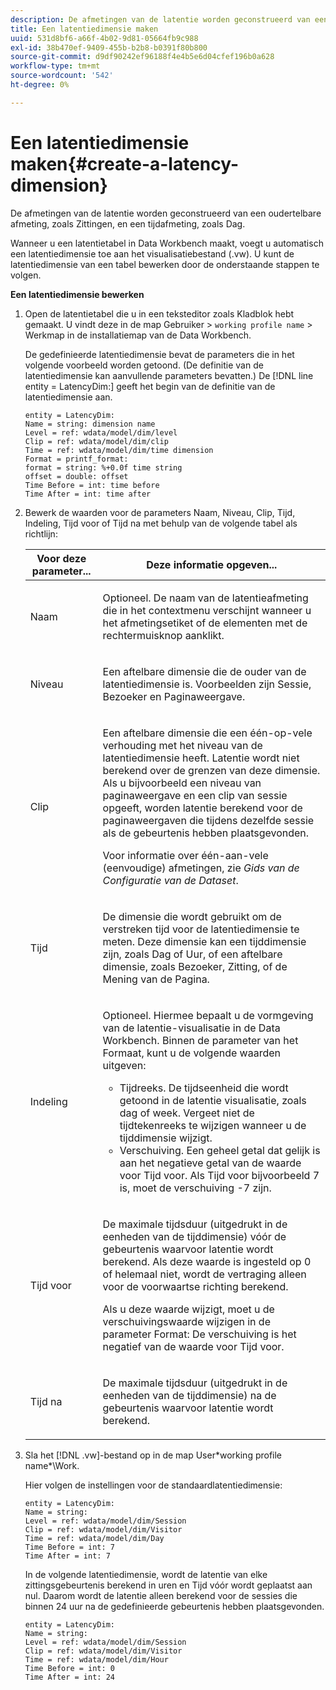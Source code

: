 ```yaml
---
description: De afmetingen van de latentie worden geconstrueerd van een oudertelbare afmeting, zoals Zittingen, en een tijdafmeting, zoals Dag.
title: Een latentiedimensie maken
uuid: 531d8bf6-a66f-4b02-9d81-05664fb9c988
exl-id: 38b470ef-9409-455b-b2b8-b0391f80b800
source-git-commit: d9df90242ef96188f4e4b5e6d04cfef196b0a628
workflow-type: tm+mt
source-wordcount: '542'
ht-degree: 0%

---
```


# Een latentiedimensie maken{#create-a-latency-dimension}

De afmetingen van de latentie worden geconstrueerd van een oudertelbare afmeting, zoals Zittingen, en een tijdafmeting, zoals Dag.

Wanneer u een latentietabel in Data Workbench maakt, voegt u automatisch een latentiedimensie toe aan het visualisatiebestand (.vw). U kunt de latentiedimensie van een tabel bewerken door de onderstaande stappen te volgen.

**Een latentiedimensie bewerken**

1. Open de latentietabel die u in een teksteditor zoals Kladblok hebt gemaakt. U vindt deze in de map Gebruiker > `working profile name` > Werkmap in de installatiemap van de Data Workbench.

   De gedefinieerde latentiedimensie bevat de parameters die in het volgende voorbeeld worden getoond. (De definitie van de latentiedimensie kan aanvullende parameters bevatten.) De [!DNL line entity = LatencyDim:] geeft het begin van de definitie van de latentiedimensie aan.

   ```
   entity = LatencyDim:
   Name = string: dimension name
   Level = ref: wdata/model/dim/level
   Clip = ref: wdata/model/dim/clip
   Time = ref: wdata/model/dim/time dimension
   Format = printf_format: 
   format = string: %+0.0f time string
   offset = double: offset
   Time Before = int: time before
   Time After = int: time after
   ```

1. Bewerk de waarden voor de parameters Naam, Niveau, Clip, Tijd, Indeling, Tijd voor of Tijd na met behulp van de volgende tabel als richtlijn:

   <table id="table_13DF30B8B7314F118D0ED5DF9EA70B9B"> 
   <thead> 
   <tr> 
      <th colname="col1" class="entry"> Voor deze parameter... </th> 
      <th colname="col2" class="entry"> Deze informatie opgeven... </th> 
   </tr> 
   </thead>
   <tbody> 
   <tr> 
      <td colname="col1"> <p>Naam </p> </td> 
      <td colname="col2"> <p>Optioneel. De naam van de latentieafmeting die in het contextmenu verschijnt wanneer u het afmetingsetiket of de elementen met de rechtermuisknop aanklikt. </p> </td> 
   </tr> 
   <tr> 
      <td colname="col1"> <p>Niveau </p> </td> 
      <td colname="col2"> <p>Een aftelbare dimensie die de ouder van de latentiedimensie is. Voorbeelden zijn Sessie, Bezoeker en Paginaweergave. </p> </td> 
   </tr> 
   <tr> 
      <td colname="col1"> <p>Clip </p> </td> 
      <td colname="col2"> <p>Een aftelbare dimensie die een één-op-vele verhouding met het niveau van de latentiedimensie heeft. Latentie wordt niet berekend over de grenzen van deze dimensie. Als u bijvoorbeeld een niveau van paginaweergave en een clip van sessie opgeeft, worden latentie berekend voor de paginaweergaven die tijdens dezelfde sessie als de gebeurtenis hebben plaatsgevonden. </p> <p>Voor informatie over één-aan-vele (eenvoudige) afmetingen, zie <i>Gids van de Configuratie van de Dataset</i>. </p> </td> 
   </tr> 
   <tr> 
      <td colname="col1"> <p>Tijd </p> </td> 
      <td colname="col2"> <p>De dimensie die wordt gebruikt om de verstreken tijd voor de latentiedimensie te meten. Deze dimensie kan een tijddimensie zijn, zoals Dag of Uur, of een aftelbare dimensie, zoals Bezoeker, Zitting, of de Mening van de Pagina. </p> </td> 
   </tr> 
   <tr> 
      <td colname="col1"> Indeling </td> 
      <td colname="col2"> <p>Optioneel. Hiermee bepaalt u de vormgeving van de latentie-visualisatie in de Data Workbench. Binnen de parameter van het Formaat, kunt u de volgende waarden uitgeven: 
      <ul id="ul_ABF4C17BDE2E4F6C9CBDD933674DE861"> 
         <li id="li_5ED6A7267C81444983AF8507ADC6A5AB">Tijdreeks. De tijdseenheid die wordt getoond in de latentie visualisatie, zoals dag of week. Vergeet niet de tijdtekenreeks te wijzigen wanneer u de tijddimensie wijzigt. </li> 
         <li id="li_E3B517ECE1494221AAE90455CC0AAB42">Verschuiving. Een geheel getal dat gelijk is aan het negatieve getal van de waarde voor Tijd voor. Als Tijd voor bijvoorbeeld 7 is, moet de verschuiving -7 zijn. </li> 
      </ul> </p> </td> 
   </tr> 
   <tr> 
      <td colname="col1"> <p>Tijd voor </p> </td> 
      <td colname="col2"> <p>De maximale tijdsduur (uitgedrukt in de eenheden van de tijddimensie) vóór de gebeurtenis waarvoor latentie wordt berekend. Als deze waarde is ingesteld op 0 of helemaal niet, wordt de vertraging alleen voor de voorwaartse richting berekend. </p> <p>Als u deze waarde wijzigt, moet u de verschuivingswaarde wijzigen in de parameter Format: De verschuiving is het negatief van de waarde voor Tijd voor. </p> </td> 
   </tr> 
   <tr> 
      <td colname="col1"> <p>Tijd na </p> </td> 
      <td colname="col2"> <p>De maximale tijdsduur (uitgedrukt in de eenheden van de tijddimensie) na de gebeurtenis waarvoor latentie wordt berekend. </p> </td> 
   </tr> 
   </tbody> 
   </table>

1. Sla het [!DNL .vw]-bestand op in de map User\*working profile name*\Work.

   Hier volgen de instellingen voor de standaardlatentiedimensie:

   ```
   entity = LatencyDim:
   Name = string: 
   Level = ref: wdata/model/dim/Session
   Clip = ref: wdata/model/dim/Visitor
   Time = ref: wdata/model/dim/Day
   Time Before = int: 7
   Time After = int: 7
   ```

   In de volgende latentiedimensie, wordt de latentie van elke zittingsgebeurtenis berekend in uren en Tijd vóór wordt geplaatst aan nul. Daarom wordt de latentie alleen berekend voor de sessies die binnen 24 uur na de gedefinieerde gebeurtenis hebben plaatsgevonden.

   ```
   entity = LatencyDim:
   Name = string:
   Level = ref: wdata/model/dim/Session
   Clip = ref: wdata/model/dim/Visitor
   Time = ref: wdata/model/dim/Hour
   Time Before = int: 0
   Time After = int: 24
   ```
